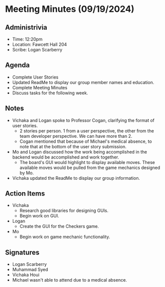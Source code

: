 # Meeting Minutes (09/19/2024)

## Administrivia
* Time: 12:20pm
* Location: Fawcett Hall 204
* Scribe: Logan Scarberry

## Agenda
* Complete User Stories
* Updated ReadMe to display our group member names and education.
* Complete Meeting Minutes
* Discuss tasks for the following week.

## Notes
* Vichaka and Logan spoke to Professor Cogan, clarifying the format of user stories.
    * 2 stories per person. 1 from a user perspective, the other from the team developer perspective. We can have more than 2.
    * Cogan mentioned that because of Michael's medical absence, to note that at the bottom of the user story submission.
* Mo and Logan discussed how the work being accomplished in the backend would be accomplished and work together.
    * The board's GUI would highlight to display available moves. These available moves would be pulled from the game mechanics designed by Mo.
* Vichaka updated the ReadMe to display our group information.

## Action Items
* Vichaka
  * Research good libraries for designing GUIs.
  * Begin work on GUI.
* Logan
  * Create the GUI for the Checkers game.
* Mo
  * Begin work on game mechanic functionality.

## Signatures
* Logan Scarberry
* Muhammad Syed
* Vichaka Houi
* Michael wasn't able to attend due to a medical absence.
